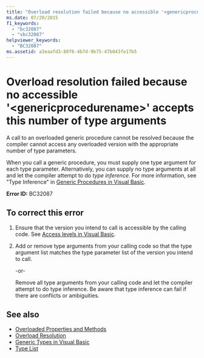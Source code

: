 ```yaml
---
title: "Overload resolution failed because no accessible '<genericprocedurename>' accepts this number of type arguments"
ms.date: 07/20/2015
f1_keywords: 
  - "bc32087"
  - "vbc32087"
helpviewer_keywords: 
  - "BC32087"
ms.assetid: a3eaafd3-80f6-4b7d-9b75-47b043fe17b5
---
```

# Overload resolution failed because no accessible '\<genericprocedurename>' accepts this number of type arguments
A call to an overloaded generic procedure cannot be resolved because the compiler cannot access any overloaded version with the appropriate number of type parameters.  
  
 When you call a generic procedure, you must supply one type argument for each type parameter. Alternatively, you can supply no type arguments at all and let the compiler attempt to do *type inference*. For more information, see "Type Inference" in [Generic Procedures in Visual Basic](../../visual-basic/programming-guide/language-features/data-types/generic-procedures.md).  
  
 **Error ID:** BC32087  
  
## To correct this error  
  
1.  Ensure that the version you intend to call is accessible by the calling code. See [Access levels in Visual Basic](../../visual-basic/programming-guide/language-features/declared-elements/access-levels.md).  
  
2.  Add or remove type arguments from your calling code so that the type argument list matches the type parameter list of the version you intend to call.  
  
     -or-  
  
     Remove all type arguments from your calling code and let the compiler attempt to do type inference. Be aware that type inference can fail if there are conflicts or ambiguities.  
  
## See also
- [Overloaded Properties and Methods](../../visual-basic/programming-guide/language-features/objects-and-classes/overloaded-properties-and-methods.md)
- [Overload Resolution](../../visual-basic/programming-guide/language-features/procedures/overload-resolution.md)
- [Generic Types in Visual Basic](../../visual-basic/programming-guide/language-features/data-types/generic-types.md)
- [Type List](../../visual-basic/language-reference/statements/type-list.md)
